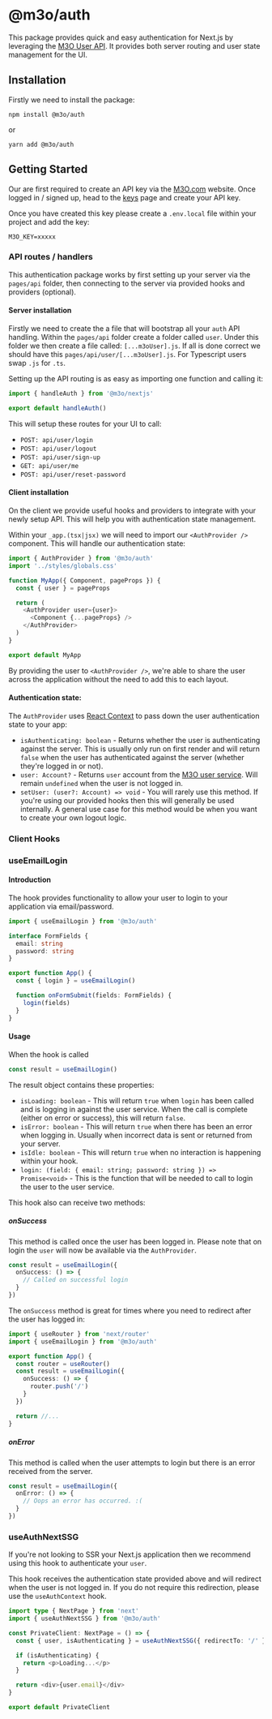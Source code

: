 # @m3o/auth

This package provides quick and easy authentication for Next.js by leveraging the [M3O User API](https://m3o.com/user). It provides both server routing and user state management for the UI.

## Installation

Firstly we need to install the package:

`npm install @m3o/auth`

or

`yarn add @m3o/auth`

## Getting Started

Our are first required to create an API key via the [M3O.com](https://m3o.com) website. Once logged in / signed up, head to the [keys](https://m3o.com/account/keys) page and create your API key.

Once you have created this key please create a `.env.local` file within your project and add the key:

`M3O_KEY=xxxxx`

### API routes / handlers

This authentication package works by first setting up your server via the `pages/api` folder, then connecting to the server via provided hooks and providers (optional).

#### Server installation

Firstly we need to create the a file that will bootstrap all your `auth` API handling. Within the `pages/api` folder create a folder called `user`. Under this folder we then create a file called: `[...m3oUser].js`. If all is done correct we should have this `pages/api/user/[...m3oUser].js`. For Typescript users swap `.js` for `.ts`.

Setting up the API routing is as easy as importing one function and calling it:

```javascript
import { handleAuth } from '@m3o/nextjs'

export default handleAuth()
```

This will setup these routes for your UI to call:

- `POST: api/user/login`
- `POST: api/user/logout`
- `POST: api/user/sign-up`
- `GET: api/user/me`
- `POST: api/user/reset-password`

#### Client installation

On the client we provide useful hooks and providers to integrate with your newly setup API. This will help you with authentication state management.

Within your `_app.(tsx|jsx)` we will need to import our `<AuthProvider />` component. This will handle our authentication state:

```javascript
import { AuthProvider } from '@m3o/auth'
import '../styles/globals.css'

function MyApp({ Component, pageProps }) {
  const { user } = pageProps

  return (
    <AuthProvider user={user}>
      <Component {...pageProps} />
    </AuthProvider>
  )
}

export default MyApp
```

By providing the user to `<AuthProvider />`, we're able to share the user across the application without the need to add this to each layout.

#### Authentication state:

The `AuthProvider` uses [React Context](https://reactjs.org/docs/context.html) to pass down the user authentication state to your app:

- `isAuthenticating: boolean` - Returns whether the user is authenticating against the server. This is usually only run on first render and will return `false` when the user has authenticated against the server (whether they're logged in or not).
- `user: Account?` - Returns `user` account from the [M3O user service](https://m3o.com/user). Will remain `undefined` when the user is not logged in.
- `setUser: (user?: Account) => void` - You will rarely use this method. If you're using our provided hooks then this will generally be used internally. A general use case for this method would be when you want to create your own logout logic.

### Client Hooks

### useEmailLogin

#### Introduction

The hook provides functionality to allow your user to login to your application via email/password.

```typescript
import { useEmailLogin } from '@m3o/auth'

interface FormFields {
  email: string
  password: string
}

export function App() {
  const { login } = useEmailLogin()

  function onFormSubmit(fields: FormFields) {
    login(fields)
  }
}
```

#### Usage

When the hook is called

```typescript
const result = useEmailLogin()
```

The result object contains these properties:

- `isLoading: boolean` - This will return `true` when `login` has been called and is logging in against the user service. When the call is complete (either on error or success), this will return `false`.
- `isError: boolean` - This will return `true` when there has been an error when logging in. Usually when incorrect data is sent or returned from your server.
- `isIdle: boolean` - This will return `true` when no interaction is happening within your hook.
- `login: (field: { email: string; password: string }) => Promise<void>` - This is the function that will be needed to call to login the user to the user service.

This hook also can receive two methods:

##### onSuccess

This method is called once the user has been logged in. Please note that on login the `user` will now be available via the `AuthProvider`.

```typescript
const result = useEmailLogin({
  onSuccess: () => {
    // Called on successful login
  }
})
```

The `onSuccess` method is great for times where you need to redirect after the user has logged in:

```typescript
import { useRouter } from 'next/router'
import { useEmailLogin } from '@m3o/auth'

export function App() {
  const router = useRouter()
  const result = useEmailLogin({
    onSuccess: () => {
      router.push('/')
    }
  })

  return //...
}
```

##### onError

This method is called when the user attempts to login but there is an error received from the server.

```typescript
const result = useEmailLogin({
  onError: () => {
    // Oops an error has occurred. :(
  }
})
```

### useAuthNextSSG

If you're not looking to SSR your Next.js application then we recommend using this hook to authenticate your `user`.

This hook receives the authentication state provided above and will redirect when the user is not logged in. If you do not require this redirection, please use the `useAuthContext` hook.

```typescript
import type { NextPage } from 'next'
import { useAuthNextSSG } from '@m3o/auth'

const PrivateClient: NextPage = () => {
  const { user, isAuthenticating } = useAuthNextSSG({ redirectTo: '/' })

  if (isAuthenticating) {
    return <p>Loading...</p>
  }

  return <div>{user.email}</div>
}

export default PrivateClient
```
